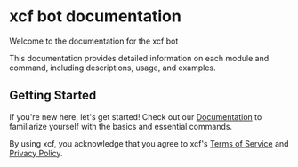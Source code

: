 # xcf bot documentation

Welcome to the documentation for the xcf bot

This documentation provides detailed information on each module and command, including descriptions, usage, and examples.

## Getting Started

If you're new here, let's get started! Check out our [Documentation](/guide) to familiarize yourself with the basics and essential commands.

By using xcf, you acknowledge that you agree to xcf's [Terms of Service](/terms) and [Privacy Policy](/privacy).
